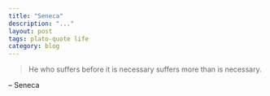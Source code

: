 ```yaml
---
title: "Seneca"
description: "..."
layout: post
tags: plato-quote life
category: blog
---
```


> He who suffers before it is necessary suffers more than is necessary.

– Seneca
